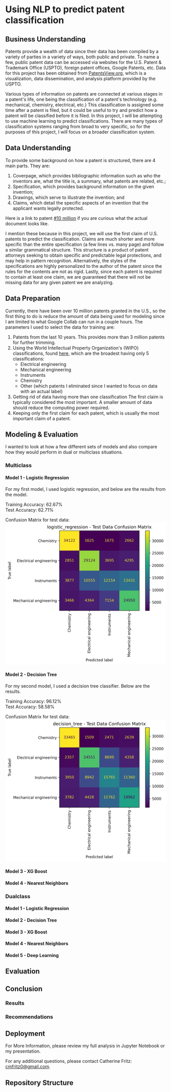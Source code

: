 # Using NLP to predict patent classification

## Business Understanding
Patents provide a wealth of data since their data has been compiled by a variety of parties in a variety of ways, both public and private. To name a few, public patent data can be accessed via websites for the U.S. Patent & Trademark Office (USPTO), foreign patent offices, Google Patents, etc. Data for this project has been obtained from [PatentsView.org](PatentsView.org), which is a visualization, data dissemination, and analysis platform provided by the USPTO.

Various types of information on patents are connected at various stages in a patent's life, one being the classification of a patent's technology (e.g. mechanical, chemistry, electrical, etc.) This classification is assigned some time after a patent is filed, but it could be useful to try and predict how a patent will be classified before it is filed. In this project, I will be attempting to use machine learning to predict classifications. There are many types of classification systems ranging from broad to very specific, so for the purposes of this project, I will focus on a broader classification system.

## Data Understanding
To provide some background on how a patent is structured, there are 4 main parts. They are:
1) Coverpage, which provides bibliographic information such as who the inventors are, what the title is, a summary, what patents are related, etc.; 
2) Specification, which provides background information on the given invention;
3) Drawings, which serve to illustrate the invention; and
4) Claims, which detail the specific aspects of an invention that the applicant wants legally protected. 

Here is a link to patent [#10 million](https://patentimages.storage.googleapis.com/c0/d5/f7/86ad5b42759506/US10000000.pdf) if you are curious what the actual document looks like.

I mention these because in this project, we will use the first claim of U.S. patents to predict the classification. Claims are much shorter and more specific than the entire specification (a few lines vs. many page) and follow a similar grammatical structure. This structure is a product of patent attorneys seeking to obtain specific and predictable legal protections, and may help in pattern recognition. Alternatively, the styles of the specifications are highly personalized to the author of the patent since the rules for the contents are not as rigid. Lastly, since each patent is required to contain at least one claim, we are guaranteed that there will not be missing data for any given patent we are analyzing. 

## Data Preparation
Currently, there have been over 10 million patents granted in the U.S., so the first thing to do is reduce the amount of data being used for modeling since I am limited to what Google Collab can run in a couple hours. The parameters I used to select the data for training are:
1) Patents from the last 10 years. This provides more than 3 million patents for further trimming.
2) Using the World Intellectual Property Organization's (WIPO) classifications, found [here](https://patentsview.org/download/data-download-tables), which are the broadest having only 5 classifications:
    - Electrical engineering
    - Mechanical engineering
    - Instruments
    - Chemistry 
    - Other (which patents I eliminated since I wanted to focus on data with an actual label)
3) Getting rid of data having more than one classification
The first claim is typically considered the most important. A smaller amount of data should reduce the computing power required.
4) Keeping only the first claim for each patent, which is usually the most important claim of a patent.

## Modeling & Evaluation
I wanted to look at how a few different sets of models and also compare how they would perform in dual or multiclass situations. 

### Multiclass
#### Model 1 - Logistic Regression
For my first model, I used logistic regression, and below are the results from the model.

Training Accuracy: 62.67%<br />
Test Accuracy: 62.71%

Confusion Matrix for test data:<br />
![pic1](./images/cm_logistic_regression_4class.png)

#### Model 2 - Decision Tree
For my second model, I used a decision tree classifier. Below are the results.

Training Accuracy: 96.12%<br />
Test Accuracy: 58.58%

Confusion Matrix for test data:<br />
![pic2](./images/cm_decision_tree_4class.png)

#### Model 3 - XG Boost
#### Model 4 - Nearest Neighbors

### Dualclass
#### Model 1 - Logistic Regression
#### Model 2 - Decision Tree
#### Model 3 - XG Boost
#### Model 4 - Nearest Neighbors
#### Model 5 - Deep Learning

## Evaluation

## Conclusion
### Results
### Recommendations

## Deployment
For More Information, please review my full analysis in Jupyter Notebook or my presentation.

For any additional questions, please contact Catherine Fritz: cmfritz0@gmail.com.

## Repository Structure
